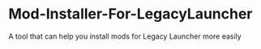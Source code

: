 # Mod-Installer-For-LegacyLauncher
A tool that can help you install mods for Legacy Launcher more easily

